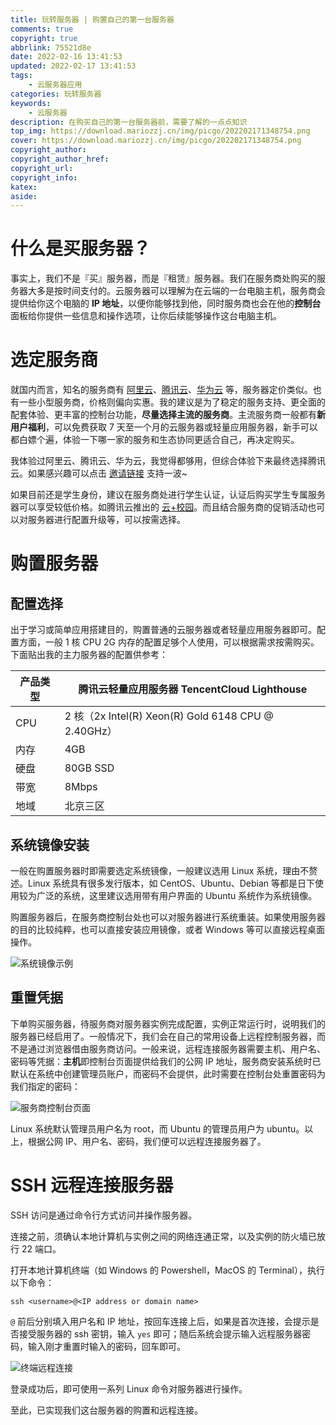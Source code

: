 ```yaml
---
title: 玩转服务器 | 购置自己的第一台服务器
comments: true
copyright: true
abbrlink: 75521d8e
date: 2022-02-16 13:41:53
updated: 2022-02-17 13:41:53
tags:
    - 云服务器应用
categories: 玩转服务器
keywords:
    - 云服务器
description: 在购买自己的第一台服务器前，需要了解的一点点知识
top_img: https://download.mariozzj.cn/img/picgo/202202171348754.png
cover: https://download.mariozzj.cn/img/picgo/202202171348754.png
copyright_author:
copyright_author_href:
copyright_url:
copyright_info:
katex:
aside:
---
```


# 什么是买服务器？

事实上，我们不是『买』服务器，而是『租赁』服务器。我们在服务商处购买的服务器大多是按时间支付的。云服务器可以理解为在云端的一台电脑主机，服务商会提供给你这个电脑的 **IP 地址**，以便你能够找到他，同时服务商也会在他的**控制台**面板给你提供一些信息和操作选项，让你后续能够操作这台电脑主机。



# 选定服务商

就国内而言，知名的服务商有 [阿里云](https://www.aliyun.com/)、[腾讯云](https://cloud.tencent.com/)、[华为云](https://www.huaweicloud.com/) 等，服务器定价类似。也有一些小型服务商，价格则偏向实惠。我的建议是为了稳定的服务支持、更全面的配套体验、更丰富的控制台功能，**尽量选择主流的服务商**。主流服务商一般都有**新用户福利**，可以免费获取 7 天至一个月的云服务器或轻量应用服务器，新手可以都白嫖个遍，体验一下哪一家的服务和生态协同更适合自己，再决定购买。

我体验过阿里云、腾讯云、华为云，我觉得都够用，但综合体验下来最终选择腾讯云。如果感兴趣可以点击 [邀请链接](https://cloud.tencent.com/act/cps/redirect?redirect=10488&cps_key=8a3d303f847d392194cd29c1311632f4&from=activity) 支持一波~

如果目前还是学生身份，建议在服务商处进行学生认证，认证后购买学生专属服务器可以享受较低价格。如腾讯云推出的 [云+校园](https://cloud.tencent.com/act/campus?utm_source=qcloud&utm_medium=navigation&utm_campaign=campus)。而且结合服务商的促销活动也可以对服务器进行配置升级等，可以按需选择。



# 购置服务器

## 配置选择

出于学习或简单应用搭建目的，购置普通的云服务器或者轻量应用服务器即可。配置方面，一般 1 核 CPU 2G 内存的配置足够个人使用，可以根据需求按需购买。下面贴出我的主力服务器的配置供参考：

| 产品类型 | 腾讯云轻量应用服务器 TencentCloud Lighthouse        |
| -------- | --------------------------------------------------- |
| CPU      | 2 核（2x Intel(R) Xeon(R) Gold 6148 CPU @ 2.40GHz） |
| 内存     | 4GB                                                 |
| 硬盘     | 80GB SSD                                            |
| 带宽     | 8Mbps                                               |
| 地域     | 北京三区                                            |



## 系统镜像安装

一般在购置服务器时即需要选定系统镜像，一般建议选用 Linux 系统，理由不赘述。Linux 系统具有很多发行版本，如 CentOS、Ubuntu、Debian 等都是日下使用较为广泛的系统，这里建议选用带有用户界面的 Ubuntu 系统作为系统镜像。

购置服务器后，在服务商控制台处也可以对服务器进行系统重装。如果使用服务器的目的比较纯粹，也可以直接安装应用镜像，或者 Windows 等可以直接远程桌面操作。

![系统镜像示例](https://download.mariozzj.cn/img/picgo/202202151614878.png)



## 重置凭据

下单购买服务器，待服务商对服务器实例完成配置，实例正常运行时，说明我们的服务器已经启用了。一般情况下，我们会在自己的常用设备上远程控制服务器，而不是通过浏览器借由服务商访问。一般来说，远程连接服务器需要主机、用户名、密码等凭据：**主机**即控制台页面提供给我们的公网 IP 地址，服务商安装系统时已默认在系统中创建管理员账户，而密码不会提供，此时需要在控制台处重置密码为我们指定的密码：

![服务商控制台页面](https://download.mariozzj.cn/img/picgo/202202151643941.png)

Linux 系统默认管理员用户名为 root，而 Ubuntu 的管理员用户为 ubuntu。以上，根据公网 IP、用户名、密码，我们便可以远程连接服务器了。



# SSH 远程连接服务器

SSH 访问是通过命令行方式访问并操作服务器。

连接之前，须确认本地计算机与实例之间的网络连通正常，以及实例的防火墙已放行 22 端口。

打开本地计算机终端（如 Windows 的 Powershell，MacOS 的 Terminal），执行以下命令：

```shell
ssh <username>@<IP address or domain name>
```

`@` 前后分别填入用户名和 IP 地址，按回车连接上后，如果是首次连接，会提示是否接受服务器的 ssh 密钥，输入 `yes` 即可；随后系统会提示输入远程服务器密码，输入刚才重置时输入的密码，回车即可。

![终端远程连接](https://download.mariozzj.cn/img/picgo/202202161620288.png)

登录成功后，即可使用一系列 Linux 命令对服务器进行操作。

至此，已实现我们这台服务器的购置和远程连接。

